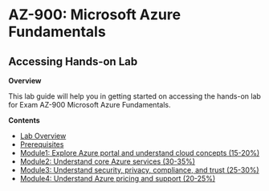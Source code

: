 # AZ-900: Microsoft Azure Fundamentals

## Accessing Hands-on Lab

**Overview**

This lab guide will help you in getting started on accessing the hands-on lab for Exam AZ-900 Microsoft Azure Fundamentals.


**Contents**
 
 * [Lab Overview](./technical_deep_dive/Lab_Overview-readme.md#lab-overview)
 * [Prerequisites](./technical_deep_dive/Prerequisites-readme.md#pre-requisites)
 * [Module1: Explore Azure portal and understand cloud concepts (15-20%)](./)
 * [Module2: Understand core Azure services (30-35%)](./)
 * [Module3: Understand security, privacy, compliance, and trust (25-30%)](./)
 * [Module4: Understand Azure pricing and support (20-25%)](./)
